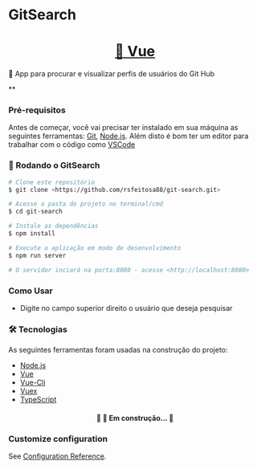 # GitSearch
<h1 align="center">
    <a href="https://vuejs.org/">🔗 Vue</a>
</h1>
<p align="left">🚀 App para procurar e visualizar perfis de usuários do Git Hub </p>**

### Pré-requisitos

Antes de começar, você vai precisar ter instalado em sua máquina as seguintes ferramentas:
[Git](https://git-scm.com), [Node.js](https://nodejs.org/en/). 
Além disto é bom ter um editor para trabalhar com o código como [VSCode](https://code.visualstudio.com/)

### 🎲 Rodando o GitSearch

```bash
# Clone este repositório
$ git clone <https://github.com/rsfeitosa88/git-search.git>

# Acesse a pasta do projeto no terminal/cmd
$ cd git-search

# Instale as dependências
$ npm install

# Execute a aplicação em modo de desenvolvimento
$ npm run server

# O servidor inciará na porta:8080 - acesse <http://localhost:8080>
```
### Como Usar

- Digite no campo superior direito o usuário que deseja pesquisar

### 🛠 Tecnologias

As seguintes ferramentas foram usadas na construção do projeto:

- [Node.js](https://nodejs.org/en/)
- [Vue](https://pt-br.reactjs.org/)
- [Vue-Cli](https://reactnative.dev/)
- [Vuex](https://vuex.vuejs.org/)
- [TypeScript](https://www.typescriptlang.org/)

<h4 align="center"> 
	🚧  🚀 Em construção...  🚧
</h4>

### Customize configuration
See [Configuration Reference](https://cli.vuejs.org/config/).

